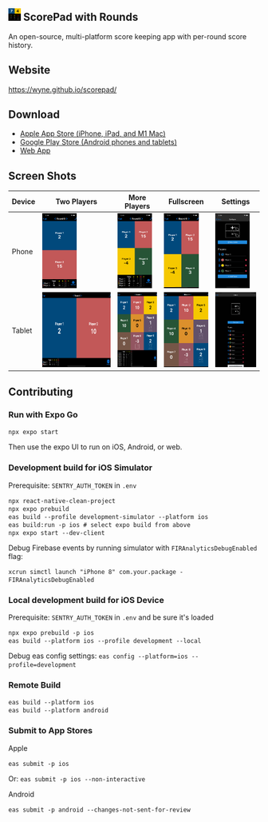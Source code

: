 <img src="assets/icon.png" height="25"> ScorePad with Rounds
---

An open-source, multi-platform score keeping app with per-round score history.

## Website

https://wyne.github.io/scorepad/
## Download

- [Apple App Store (iPhone, iPad, and M1 Mac)](https://apps.apple.com/us/app/scorepad-with-rounds/id1577906063)
- [Google Play Store (Android phones and tablets)](https://play.google.com/store/apps/details?id=com.wyne.scorepad)
- [Web App](https://wyne.github.io/scorepad-app/)

## Screen Shots
| Device | Two Players                                                           | More Players                                                            | Fullscreen                                                                       | Settings                                                                   |
| ------ | --------------------------------------------------------------------- | ----------------------------------------------------------------------- | -------------------------------------------------------------------------------- | -------------------------------------------------------------------------- |
| Phone  | <img src="assets-stores/iphone13pro/home-2-players.png" height="150"> | <img src="assets-stores/iphone13pro/home-4-players.png" height="150">   | <img src="assets-stores/iphone13pro/home-4-players-expanded.png" height="150">   | <img src="assets-stores/iphone13pro/configure-4-players.png" height="150"> |
| Tablet | <img src="assets-stores/ipadpro-11/home-2-players.png" height="150">  | <img src="assets-stores/ipadpro-11/home-many-players.png" height="150"> | <img src="assets-stores/ipadpro-11/home-many-players-expanded.png" height="150"> | <img src="assets-stores/ipadpro-11/configure.png" height="150">            |


## Contributing

### Run with Expo Go

```
npx expo start
```

Then use the expo UI to run on iOS, Android, or web.

### Development build for iOS Simulator

Prerequisite: `SENTRY_AUTH_TOKEN` in `.env`

```
npx react-native-clean-project
npx expo prebuild
eas build --profile development-simulator --platform ios
eas build:run -p ios # select expo build from above
npx expo start --dev-client
```

Debug Firebase events by running simulator with `FIRAnalyticsDebugEnabled` flag:

```
xcrun simctl launch "iPhone 8" com.your.package -FIRAnalyticsDebugEnabled
```

### Local development build for iOS Device

Prerequisite: `SENTRY_AUTH_TOKEN` in `.env` and be sure it's loaded

```
npx expo prebuild -p ios
eas build --platform ios --profile development --local
```

Debug eas config settings: `eas config --platform=ios --profile=development`

### Remote Build

```
eas build --platform ios
eas build --platform android
```

### Submit to App Stores

Apple

```
eas submit -p ios
```

Or: `eas submit -p ios --non-interactive`


Android

```
eas submit -p android --changes-not-sent-for-review
```
